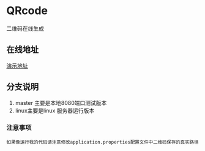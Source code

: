 # QRcode
二维码在线生成 
## 在线地址
 [演示地址](http://yremp.live:521)
## 分支说明
1. master 主要是本地8080端口测试版本
2. linux主要是linux 服务器运行版本

### 注意事项
    如果像运行我的代码请注意修改application.properties配置文件中二维码保存的真实路径
    
    
